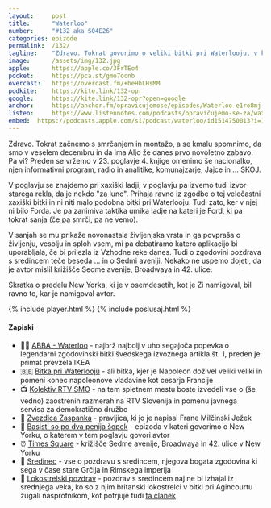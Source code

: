 ```yaml
---
layout: 	post
title:  	"Waterloo"
number: 	"#132 aka S04E26"
categories:	epizode
permalink:	/132/
tagline: 	"Zdravo. Tokrat govorimo o veliki bitki pri Waterlooju, v kateri je Ford Prefect spal na svojih brisačah in sanjal svoje stare strahove."
image:		/assets/img/132.jpg
apple:		https://apple.co/3FrTEo4
pocket:		https://pca.st/gmo7ocnb
overcast:	https://overcast.fm/+beHhLHsMM
podkite:	https://kite.link/132-opr
google:		https://kite.link/132-opr?open=google
anchor:		https://anchor.fm/opravicujemose/episodes/Waterloo-e1ro8mj
listen:		https://www.listennotes.com/podcasts/opravičujemo-se-za/waterloo-aN2-9bqdPnD/embed/
embed:	https://podcasts.apple.com/si/podcast/waterloo/id1514750013?i=1000588744111
---
```


Zdravo. Tokrat začnemo s smrčanjem in montažo, a se kmalu spomnimo, da smo v veselem decembru in da ima Aljo že danes prvo novoletno zabavo. Pa vi? Preden se vržemo v 23. poglavje 4. knjige omenimo še nacionalko, njen informativni program, radio in analitike, komunajzarje, Jajce in ... SKOJ. 

V poglavju se znajdemo pri xaxiški ladji, v poglavju pa izvemo tudi izvor starega rekla, da je nekdo "za luno". Prihaja ravno iz zgodbe o tej velečastni xaxiški bitki in ni niti malo podobna bitki pri Waterlooju. Tudi zato, ker v njej ni bilo Forda. Je pa zanimiva taktika umika ladje na kateri je Ford, ki pa tokrat sanja (če pa smrči, pa ne vemo). 

V sanjah se mu prikaže novonastala življenjska vrsta in ga povpraša o življenju, vesolju in sploh vsem, mi pa debatiramo katero aplikacijo bi uporabljala, če bi prilezla iz Vzhodne reke danes. Tudi o zgodovini pozdrava s sredincem teče beseda ... in o Sedmi aveniji. Nekako ne uspemo dojeti, da je avtor mislil križišče Sedme avenije, Broadwaya in 42. ulice. 

Skratka o predelu New Yorka, ki je v osemdesetih, kot je Zi namigoval, bil ravno to, kar je namigoval avtor. 

{% include player.html %}
{% include poslusaj.html %}

<!--break-->

#### Zapiski

- 👯‍♀️ [ABBA - Waterloo](https://www.youtube.com/watch?v=Sj_9CiNkkn4) - najbrž najbolj v uho segajoča popevka o legendarni zgodovinski bitki švedskega izvoznega artikla št. 1, preden je primat prevzela IKEA 
- 🇧🇪 [Bitka pri Waterlooju](https://sl.wikipedia.org/wiki/Bitka_pri_Waterlooju) - ali bitka, kjer je Napoleon doživel veliki veliki in pomeni konec napoleonove vladavine kot cesarja Francije 
- 📺 [Kolektiv RTV SMO](https://tukajsmo.info/) - na tem spletnem mestu boste izvedeli vse o (še vedno) zaostrenih razmerah na RTV Slovenija in pomenu javnega servisa za demokratično družbo 
- 🌟 [Zvezdica Zaspanka](https://sl.wikipedia.org/wiki/Zvezdica_Zaspanka) - pravljica, ki jo je napisal Frane Milčinski Ježek 
- 💈 [Basisti so po dva penija šopek](https://opravicujemo.se/111/) - epizoda v kateri govorimo o New Yorku, o katerem v tem poglavju govori avtor 
- ⏰ [Times Square](https://en.wikipedia.org/wiki/Times_Square) - križišče Sedme avenije, Broadwaya in 42. ulice v New Yorku
- 🖕 [Sredinec](https://en.wikipedia.org/wiki/The_finger) - vse o pozdravu s sredincem, njegova bogata zgodovina ki sega v čase stare Grčija in Rimskega imperija 
- 🏹 [Lokostrelski pozdrav](https://www.snopes.com/fact-check/pluck-yew/) - pozdrav s sredincem naj ne bi izhajal iz srednjega veka, ko so z njim britanski lokostrelci v bitki pri Agincourtu žugali nasprotnikom, kot potrjuje tudi [ta članek](https://www.reuters.com/article/uk-factcheck-middle-finger-agincourt-idUSKBN22Q2NL) 